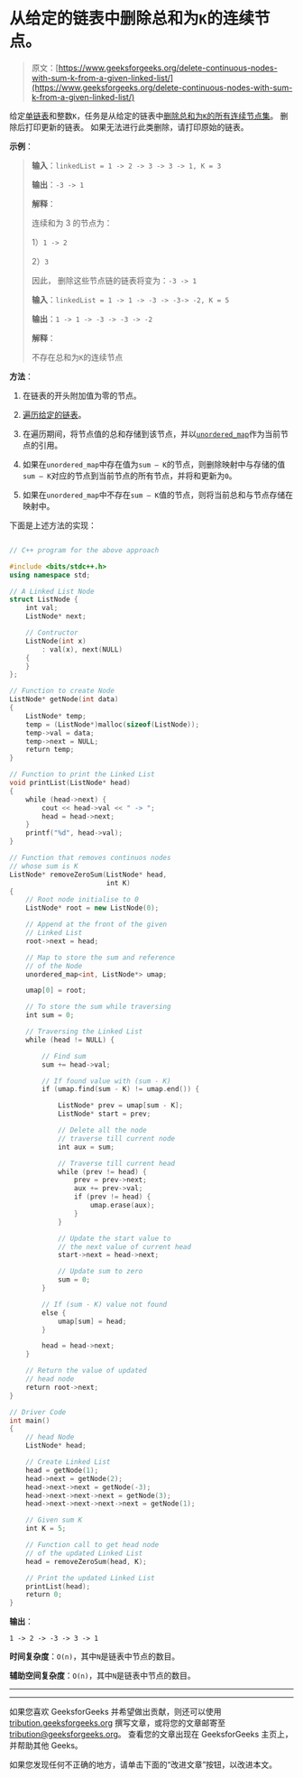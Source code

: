 # 从给定的链表中删除总和为`K`的连续节点。

> 原文：[https://www.geeksforgeeks.org/delete-continuous-nodes-with-sum-k-from-a-given-linked-list/](https://www.geeksforgeeks.org/delete-continuous-nodes-with-sum-k-from-a-given-linked-list/)

给定[单链表](https://www.geeksforgeeks.org/data-structures/linked-list/singly-linked-list/)和整数`K`，任务是从给定的链表中[删除总和为`K`的所有连续节点集](http://www.geeksforgeeks.org/data-structures/linked-list/)。 删除后打印更新的链表。 如果无法进行此类删除，请打印原始的链表。

**示例**：

> **输入**：`linkedList = 1 -> 2 -> 3 -> 3 -> 1, K = 3`
>
> **输出**：`-3 -> 1`
>
> **解释**：
>
> 连续和为 3 的节点为：
>
> 1）`1 -> 2`
>
> 2）`3`
>
> 因此， 删除这些节点链的链表将变为：`-3 -> 1`
> 
> **输入**：`linkedList = 1 -> 1 -> -3 -> -3-> -2, K = 5`
>
> **输出**：`1 -> 1 -> -3 -> -3 -> -2`
>
> **解释**：
>
> 不存在总和为`K`的连续节点

**方法**：

1.  在链表的开头附加值为零的节点。

2.  [遍历给定的链表](https://www.geeksforgeeks.org/recursive-insertion-and-traversal-linked-list/)。

3.  在遍历期间，将节点值的总和存储到该节点，并以[`unordered_map`](http://www.geeksforgeeks.org/unordered_map-in-stl-and-its-applications/)作为当前节点的引用。

4.  如果在`unordered_map`中存在值为`sum – K`的节点，则删除映射中与存储的值`sum – K`对应的节点到当前节点的所有节点，并将和更新为`0`。

5.  如果在`unordered_map`中不存在`sum – K`值的节点，则将当前总和与节点存储在映射中。

下面是上述方法的实现：

```cpp

// C++ program for the above approach 

#include <bits/stdc++.h> 
using namespace std; 

// A Linked List Node 
struct ListNode { 
    int val; 
    ListNode* next; 

    // Contructor 
    ListNode(int x) 
        : val(x), next(NULL) 
    { 
    } 
}; 

// Function to create Node 
ListNode* getNode(int data) 
{ 
    ListNode* temp; 
    temp = (ListNode*)malloc(sizeof(ListNode)); 
    temp->val = data; 
    temp->next = NULL; 
    return temp; 
} 

// Function to print the Linked List 
void printList(ListNode* head) 
{ 
    while (head->next) { 
        cout << head->val << " -> "; 
        head = head->next; 
    } 
    printf("%d", head->val); 
} 

// Function that removes continuos nodes 
// whose sum is K 
ListNode* removeZeroSum(ListNode* head, 
                        int K) 
{ 
    // Root node initialise to 0 
    ListNode* root = new ListNode(0); 

    // Append at the front of the given 
    // Linked List 
    root->next = head; 

    // Map to store the sum and reference 
    // of the Node 
    unordered_map<int, ListNode*> umap; 

    umap[0] = root; 

    // To store the sum while traversing 
    int sum = 0; 

    // Traversing the Linked List 
    while (head != NULL) { 

        // Find sum 
        sum += head->val; 

        // If found value with (sum - K) 
        if (umap.find(sum - K) != umap.end()) { 

            ListNode* prev = umap[sum - K]; 
            ListNode* start = prev; 

            // Delete all the node 
            // traverse till current node 
            int aux = sum; 

            // Traverse till current head 
            while (prev != head) { 
                prev = prev->next; 
                aux += prev->val; 
                if (prev != head) { 
                    umap.erase(aux); 
                } 
            } 

            // Update the start value to 
            // the next value of current head 
            start->next = head->next; 

            // Update sum to zero 
            sum = 0; 
        } 

        // If (sum - K) value not found 
        else { 
            umap[sum] = head; 
        } 

        head = head->next; 
    } 

    // Return the value of updated 
    // head node 
    return root->next; 
} 

// Driver Code 
int main() 
{ 
    // head Node 
    ListNode* head; 

    // Create Linked List 
    head = getNode(1); 
    head->next = getNode(2); 
    head->next->next = getNode(-3); 
    head->next->next->next = getNode(3); 
    head->next->next->next->next = getNode(1); 

    // Given sum K 
    int K = 5; 

    // Function call to get head node 
    // of the updated Linked List 
    head = removeZeroSum(head, K); 

    // Print the updated Linked List 
    printList(head); 
    return 0; 
} 

```

**输出**：

```
1 -> 2 -> -3 -> 3 -> 1

```

**时间复杂度**：`O(n)`，其中`N`是链表中节点的数目。

**辅助空间复杂度**：`O(n)`，其中`N`是链表中节点的数目。



* * *

* * *

如果您喜欢 GeeksforGeeks 并希望做出贡献，则还可以使用 [tribution.geeksforgeeks.org](https://contribute.geeksforgeeks.org/) 撰写文章，或将您的文章邮寄至 tribution@geeksforgeeks.org。 查看您的文章出现在 GeeksforGeeks 主页上，并帮助其他 Geeks。

如果您发现任何不正确的地方，请单击下面的“改进文章”按钮，以改进本文。
